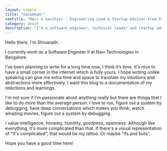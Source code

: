 ```yaml
---
layout: simple
title: "Vanakkam!"
seotitle: "Marc G Gauthier - Engineering Lead & Startup Advisor from Paris"
category: about
description: "I'm a software engineer, technical leader and startup advisor. I blog about writing software, side projects, entrepreneurship, management and more."
---
```

Hello there, I'm Shivanath.

I currently work as a Software Engineer II at Navi Technologies in Bangalore.

I’ve been planning to write for a long time now, I think it’s time. It's nice to have a small corner in the internet which is fully yours. I hope writing unlike speaking can give me extra time and space to translate my intuitions and abstractions more effectively. I want this blog to a documentation of my relections and learnings.

I'm not sure if I'm passionate about anything really but there are things that I like to do more than the average person. I love to run, figure out a system by debugging, have deep conversations which makes you think, watch amazing movies, figure out a system by debugging.

I value intelligence, honesty, humility, goodness, openness. Although like everything, it's more complicated than that. If there's a visual representation of "It's complicated", that would be my tattoo. Or maybe "ifs and buts".

Hope you have a good time here!